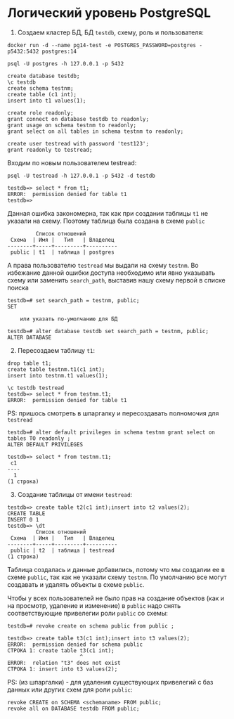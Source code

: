# Логический уровень PostgreSQL

1. Создаем кластер БД, БД `testdb`, схему, роль и пользователя:

```shell
docker run -d --name pg14-test -e POSTGRES_PASSWORD=postgres -p5432:5432 postgres:14
```
```shell
psql -U postgres -h 127.0.0.1 -p 5432
```
```postgresql
create database testdb;
\c testdb
create schema testnm;
create table (c1 int);
insert into t1 values(1);

create role readonly;
grant connect on database testdb to readonly;
grant usage on schema testnm to readonly;
grant select on all tables in schema testnm to readonly;

create user testread with password 'test123';
grant readonly to testread;
```

Входим по новым пользователем testread:

```shell
psql -U testread -h 127.0.0.1 -p 5432 -d testdb
```
```postgresql
testdb=> select * from t1;
ERROR:  permission denied for table t1
testdb=>
```
Данная ошибка закономерна, так как при создании таблицы `t1` не указали на схему. Поэтому таблица была создана в схеме `public`

```postgresql
         Список отношений
 Схема  | Имя |   Тип   | Владелец
--------+-----+---------+----------
 public | t1  | таблица | postgres
```
А права пользователю `testread` мы выдали на схему `testnm`. Во избежание данной ошибки доступа необходимо или явно указывать схему или заменить `search_path`, выставив нашу схему первой в списке поиска

```postgresql
testdb=# set search_path = testnm, public;
SET

    или указать по-умолчанию для БД

testdb=# alter database testdb set search_path = testnm, public;
ALTER DATABASE
```

2. Пересоздаем таблицу `t1`:

```postgresql
drop table t1;
create table testnm.t1(c1 int);
insert into testnm.t1 values(1);

\c testdb testread
testdb=> select * from testnm.t1;
ERROR:  permission denied for table t1
```
PS: пришось смотреть в шпаргалку и пересоздавать полномочия для `testread`

```postgresql
testdb=# alter default privileges in schema testnm grant select on tables TO readonly ;
ALTER DEFAULT PRIVILEGES

testdb=> select * from testnm.t1;
 c1
----
  1
(1 строка)
```

3. Создание таблицы от имени `testread`:

```postgresql
testdb=> create table t2(c1 int);insert into t2 values(2);
CREATE TABLE
INSERT 0 1
testdb=> \dt
         Список отношений
 Схема  | Имя |   Тип   | Владелец
--------+-----+---------+----------
 public | t2  | таблица | testread
(1 строка)
```

Таблица создалась и данные добавились, потому что мы создалии ее в схеме `public`, так как не указали схему `testnm`. По умолчанию все могут создавать и удалять объекты в схеме `public`.

Чтобы у всех пользователей не было прав на создание объектов (как и на просмотр, удаление и изменение) в `public` надо снять соответствующие привелегии роли `public` со схемы:

```postgresql
testdb=# revoke create on schema public from public ;

testdb=> create table t3(c1 int);insert into t3 values(2);
ERROR:  permission denied for schema public
СТРОКА 1: create table t3(c1 int);
                       ^
ERROR:  relation "t3" does not exist
СТРОКА 1: insert into t3 values(2);
```

PS: (из шпаргалки) - для удаления существующих привелегий с баз данных или других схем для роли `public`:
```postgresql
revoke CREATE on SCHEMA <schemaname> FROM public;
revoke all on DATABASE testdb FROM public;
```
